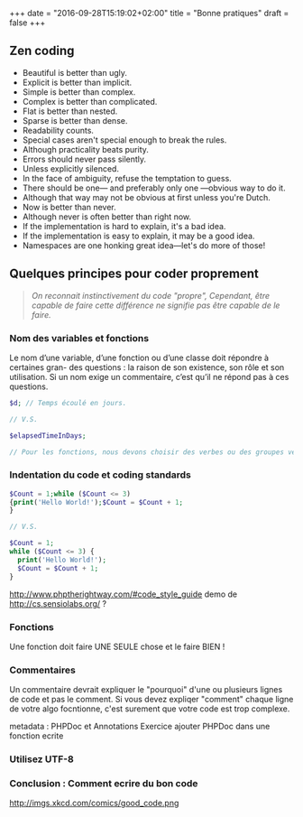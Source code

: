 +++
date = "2016-09-28T15:19:02+02:00"
title = "Bonne pratiques"
draft = false
+++

## Zen coding

* Beautiful is better than ugly.
* Explicit is better than implicit.
* Simple is better than complex.
* Complex is better than complicated.
* Flat is better than nested.
* Sparse is better than dense.
* Readability counts.
* Special cases aren't special enough to break the rules.
* Although practicality beats purity.
* Errors should never pass silently.
* Unless explicitly silenced.
* In the face of ambiguity, refuse the temptation to guess.
* There should be one— and preferably only one —obvious way to do it.
* Although that way may not be obvious at first unless you're Dutch.
* Now is better than never.
* Although never is often better than right now.
* If the implementation is hard to explain, it's a bad idea.
* If the implementation is easy to explain, it may be a good idea.
* Namespaces are one honking great idea—let's do more of those!

## Quelques principes pour coder proprement

> _On reconnait instinctivement du code "propre", Cependant, être capable de faire cette différence ne signifie pas être capable de le faire._

### Nom des variables et fonctions

Le nom d’une variable, d’une fonction ou d’une classe doit répondre à certaines gran-
des questions : la raison de son existence, son rôle et son utilisation. Si un nom exige un
commentaire, c’est qu’il ne répond pas à ces questions.

```php
$d; // Temps écoulé en jours.

// V.S.

$elapsedTimeInDays;

// Pour les fonctions, nous devons choisir des verbes ou des groupes verbaux comme postPayment ,  deletePage ou  save

```

### Indentation du code et coding standards

```php
$Count = 1;while ($Count <= 3)
{print('Hello World!');$Count = $Count + 1;
}

// V.S.

$Count = 1;
while ($Count <= 3) {
  print('Hello World!');
  $Count = $Count + 1;
}
```

http://www.phptherightway.com/#code_style_guide
demo de http://cs.sensiolabs.org/ ?

### Fonctions

Une fonction doit faire UNE SEULE chose et le faire BIEN !

### Commentaires

Un commentaire devrait expliquer le "pourquoi" d'une ou plusieurs lignes de code et pas le comment. Si vous devez expliqer "comment" chaque ligne de votre algo focntionne, c'est surement que votre code est trop complexe.

metadata : PHPDoc et Annotations
Exercice ajouter PHPDoc dans une fonction ecrite

### Utilisez UTF-8

### Conclusion : Comment ecrire du bon code

http://imgs.xkcd.com/comics/good_code.png
